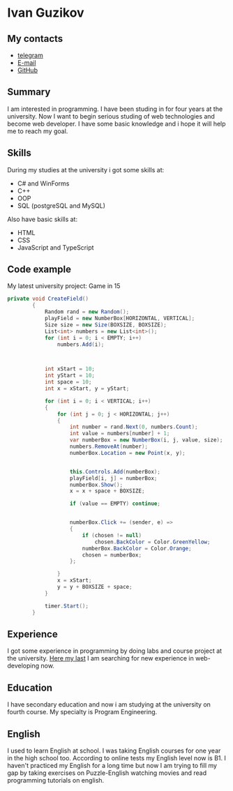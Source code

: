 # Ivan Guzikov

## My contacts

* [telegram](http://t.me/gooanq)  
* [E-mail](mailto:rawzyxhz@gmail.com)  
* [GitHub](https://github.com/gooanq)

## Summary

I am interested in programming. I have been studing in for four years at the university. Now I want to begin serious studing of web technologies and become web developer. I have some basic knowledge and i hope it will help me to reach my goal.

## Skills

During my studies at the university i got some skills at:
* C# and WinForms
* C++
* OOP
* SQL (postgreSQL and MySQL)

Also have basic skills at: 
* HTML 
* CSS
* JavaScript and TypeScript

## Code example

My latest university project: Game in 15

```C#
private void CreateField()
        {
            Random rand = new Random();
            playField = new NumberBox[HORIZONTAL, VERTICAL];
            Size size = new Size(BOXSIZE, BOXSIZE);
            List<int> numbers = new List<int>();
            for (int i = 0; i < EMPTY; i++)
                numbers.Add(i);



            int xStart = 10;
            int yStart = 10;
            int space = 10;
            int x = xStart, y = yStart;

            for (int i = 0; i < VERTICAL; i++)
            {
                for (int j = 0; j < HORIZONTAL; j++)
                {
                    int number = rand.Next(0, numbers.Count);
                    int value = numbers[number] + 1;
                    var numberBox = new NumberBox(i, j, value, size);
                    numbers.RemoveAt(number);
                    numberBox.Location = new Point(x, y);


                    this.Controls.Add(numberBox);
                    playField[i, j] = numberBox;
                    numberBox.Show();
                    x = x + space + BOXSIZE;

                    if (value == EMPTY) continue;


                    numberBox.Click += (sender, e) =>
                    {
                        if (chosen != null)
                            chosen.BackColor = Color.GreenYellow;
                        numberBox.BackColor = Color.Orange;
                        chosen = numberBox;
                    };

                }
                x = xStart;
                y = y + BOXSIZE + space;
            }

            timer.Start();
        }
```

## Experience

I got some experience in programming by doing labs and course project at the university. [Here my last](https://github.com/gooanq/Game15) I am searching for new experience in web-developing now.


## Education

I have secondary education and now i am studying at the university on fourth course. My specialty is Program Engineering.


## English

I used to learn English at school. I was taking English courses
for one year in the high school too. According to online tests my English level now is B1. I haven't practiced my English for a long time but now I am trying to fill my gap by taking exercises on Puzzle-English watching movies and read programming tutorials on english.
